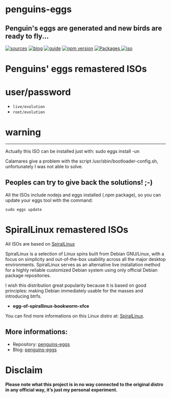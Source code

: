 penguins-eggs
=============

## Penguin&#39;s eggs are generated and new birds are ready to fly...
[![sources](https://img.shields.io/badge/github-sources-cyan)](https://github.com/pieroproietti/penguins-eggs)
[![blog](https://img.shields.io/badge/blog-penguin's%20eggs-cyan)](https://penguins-eggs.net)
[![guide](https://img.shields.io/badge/guide-penguin's%20eggs-cyan)](https://penguins-eggs.net/docs/Tutorial/eggs-users-guide)
[![npm version](https://img.shields.io/npm/v/penguins-eggs.svg)](https://npmjs.org/package/penguins-eggs)
[![Packages](https://img.shields.io/badge/packages-binary-blue)
](https://sourceforge.net/projects/penguins-eggs/files/Packages)
[![iso](https://img.shields.io/badge/iso-images-cyan)](https://sourceforge.net/projects/penguins-eggs/files/ISOS)


# Penguins' eggs remastered ISOs

# user/password
* ```live/evolution```
* ```root/evolution```

# warning
--------------------------------------------------------------------------
Actually this ISO can be installed just with: sudo eggs install -un

Calamares give a problem with the script /usr/sbin/bootloader-config.sh, unfortunately I was not able to solve.

Peoples can try to give back the solutions! ;-)
--------------------------------------------------------------------------

All the ISOs include nodejs and eggs installed (.npm package), so you can update your eggs tool with the command:

```sudo eggs update```

# SpiralLinux remastered ISOs

All ISOs are based on [SpiralLinux](https://spirallinux.github.io/)

SpiralLinux is a selection of Linux spins built from Debian GNU/Linux, with a focus on simplicity and out-of-the-box usability across all the major desktop environments. SpiralLinux serves as an alternative live installation method for a highly reliable customized Debian system using only official Debian package repositories.

I wish this distribution great popularity because it is based on good principles: making Debian immediately usable for the masses and introducing btrfs.

* **egg-of-spirallinux-bookworm-xfce**

You can find more informations on this Linux distro at: [SpiralLinux](https://spirallinux.github.io/).

## More informations:

* Repository: [penguins-eggs](https://github.com/pieroproietti/penguins-eggs)
* Blog: [penguins-eggs](https://penguins-eggs.net)

# Disclaim
__Please note what this project is in no way connected to the original distro in any official way, it’s just my personal experiment.__
